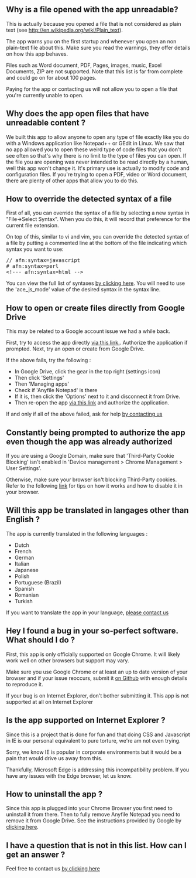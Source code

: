 ## Why is a file opened with the app unreadable?

This is actually because you opened a file that is not considered as plain text (see <a href="http://en.wikipedia.org/wiki/Plain_text">http://en.wikipedia.org/wiki/Plain_text</a>). 

The app warns you on the first startup and whenever you open an non plain-text file about this. Make sure you read the warnings, they offer details on how this app behaves.

Files such as Word document, PDF, Pages, images, music, Excel Documents, ZIP are not supported. Note that this list is far from complete and could go on for about 100 pages.

Paying for the app or contacting us will not allow you to open a file that you're currently unable to open.

<!--- end panel -->

## Why does the app open files that have unreadable content ?

We built this app to allow anyone to open any type of file exactly like you do with a Windows application like Notepad++ or GEdit in Linux. We saw that no app allowed you to open these weird type of code files that you don't see often so that's why there is no limit to the type of files you can open. If the file you are opening was never intended to be read directly by a human, well this app won't change it. It's primary use is actually to modify code and configuration files. If you're trying to open a PDF, video or Word document, there are plenty of other apps that allow you to do this.

<!--- end panel -->

## How to override the detected syntax of a file

First of all, you can override the syntax of a file by selecting a new syntax in "File->Select Syntax". When you do this, it will record that preference for the current file extension.

On top of this, similar to vi and vim, you can override the detected syntax of a file by putting a commented line at the bottom of the file indicating which syntax you want to use:
<pre>
// afn:syntax=javascript
# afn:syntax=perl
&lt!--- afn:syntax=html --&gt
</pre>

You can view the full list of syntaxes <a href="https://admin.anyfile-notepad.semaan.ca/#/syntaxes">by clicking here</a>. You will need to use the 'ace_js_mode' value of the desired syntax in the syntax line.

<!--- end panel -->

## How to open or create files directly from Google Drive

This may be related to a Google account issue we had a while back.

First, try to access the app directly <a href="/app">via this link.</a>. Authorize the application if prompted. Next, try an open or create from Google Drive.

If the above fails, try the following : 

<ul>
  <li>In Google Drive, click the gear in the top right (settings icon)</li>
  <li>Then click 'Settings'</li>
  <li>Then 'Managing apps'</li>
  <li>Check if 'Anyfile Notepad' is there</li>
  <li>If it is, then click the 'Options' next to it and disconnect it from Drive.</li>
  <li>Then re-open the app <a href="/app">via this link</a> and authorize the application.</li>
</ul>

If and only if all of the above failed, ask for help <a href="/site/contact.html">by contacting us</a>

<!--- end panel -->

## Constantly being prompted to authorize the app even though the app was already authorized

If you are using a Google Domain, make sure that 'Third-Party Cookie Blocking' isn't enabled in 'Device management > Chrome Management > User Settings'.

Otherwise, make sure your browser isn't blocking Third-Party cookies. Refer to the following <a href="http://en.lmgtfy.com/?q=third-party+cookie+blocking">link</a> for tips on how it works and how to disable it in your browser.

<!--- end panel -->

## Will this app be translated in langages other than English ?

The app is currently translated in the following languages :
<ul>
  <li>Dutch</li>
  <li>French</li>
  <li>German</li>
  <li>Italian</li>
  <li>Japanese</li>
  <li>Polish</li>
  <li>Portuguese (Brazil)</li>
  <li>Spanish</li>
  <li>Romanian</li>
  <li>Turkish</li>
</ul>

If you want to translate the app in your language, <a href="/site/contact.html">please contact us</a>

<script type="text/javascript"> <!--
function UnCryptMailto( s )
{
    var n = 0;
    var r = "";
    for( var i = 0; i < s.length; i++)
    {
        n = s.charCodeAt( i );
        if( n >= 8364 )
        {
            n = 128;
        }
        r += String.fromCharCode( n - 1 );
    }
    return r;
}

function linkTo_UnCryptMailto( s )
{
    location.href=UnCryptMailto( s );
}
// --> </script>

<!--- end panel -->

## Hey I found a bug in your so-perfect software. What should I do ?

First, this app is only officially supported on Google Chrome. It will likely work well on other browsers but support may vary.

Make sure you use Google Chrome or at least an up to date version of your browser and if your issue reoccurs, submit it <a href="https://github.com/julsemaan/anyfile-notepad/issues/new">on Github</a> with enough details to reproduce it.

If your bug is on Internet Explorer, don't bother submitting it. This app is not supported at all on Internet Explorer

<!--- end panel -->

## Is the app supported on Internet Explorer ?

Since this is a project that is done for fun and that doing CSS and Javascript in IE is our personal equivalent to pure torture, we're am not even trying.

Sorry, we know IE is popular in corporate environments but it would be a pain that would drive us away from this.

Thankfully, Microsoft Edge is addressing this incompatibility problem. If you have any issues with the Edge browser, let us know.

<!--- end panel -->

## How to uninstall the app ?

Since this app is plugged into your Chrome Browser you first need to uninstall it from there. Then to fully remove Anyfile Notepad you need to remove it from Google Drive. See the instructions provided by Google by <a href="https://support.google.com/drive/answer/2523073?hl=en">clicking here</a>.

<!--- end panel -->

## I have a question that is not in this list. How can I get an answer ?

Feel free to contact us <a href="/site/contact.html">by clicking here</a>

<!--- end panel -->
